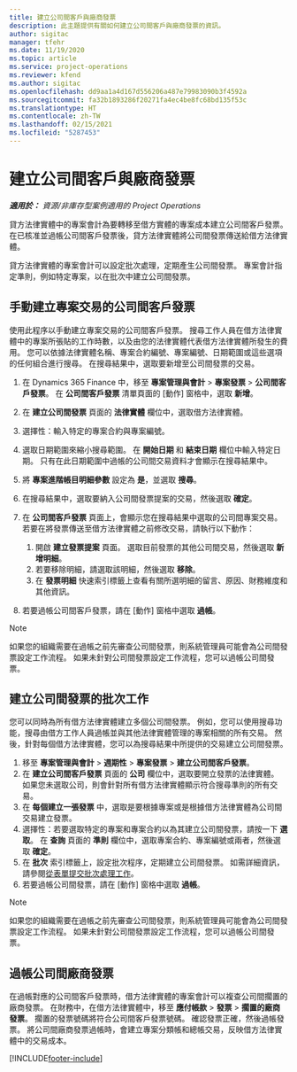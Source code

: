 ```yaml
---
title: 建立公司間客戶與廠商發票
description: 此主題提供有關如何建立公司間客戶與廠商發票的資訊。
author: sigitac
manager: tfehr
ms.date: 11/19/2020
ms.topic: article
ms.service: project-operations
ms.reviewer: kfend
ms.author: sigitac
ms.openlocfilehash: dd9aa1a4d167d556206a487e79983090b3f4592a
ms.sourcegitcommit: fa32b1893286f20271fa4ec4be8fc68bd135f53c
ms.translationtype: HT
ms.contentlocale: zh-TW
ms.lasthandoff: 02/15/2021
ms.locfileid: "5287453"
---
```

# <a name="create-intercompany-customer-and-vendor-invoices"></a>建立公司間客戶與廠商發票

_**適用於：** 資源/非庫存型案例適用的 Project Operations_

貸方法律實體中的專案會計為要轉移至借方實體的專案成本建立公司間客戶發票。 在已核准並過帳公司間客戶發票後，貸方法律實體將公司間發票傳送給借方法律實體。

貸方法律實體的專案會計可以設定批次處理，定期產生公司間發票。 專案會計指定準則，例如特定專案，以在批次中建立公司間發票。

## <a name="manually-create-an-intercompany-customer-invoice-for-project-transactions"></a>手動建立專案交易的公司間客戶發票 

使用此程序以手動建立專案交易的公司間客戶發票。 搜尋工作人員在借方法律實體中的專案所張貼的工作時數，以及由您的法律實體代表借方法律實體所發生的費用。 您可以依據法律實體名稱、專案合約編號、專案編號、日期範圍或這些選項的任何組合進行搜尋。 在搜尋結果中，選取要新增至公司間發票的交易。

1. 在 Dynamics 365 Finance 中，移至 **專案管理與會計** > **專案發票** > **公司間客戶發票**。 在 **公司間客戶發票** 清單頁面的 [動作] 窗格中，選取 **新增**。
2. 在 **建立公司間發票** 頁面的 **法律實體** 欄位中，選取借方法律實體。
3. 選擇性：輸入特定的專案合約與專案編號。
4. 選取日期範圍來縮小搜尋範圍。 在 **開始日期** 和 **結束日期** 欄位中輸入特定日期。 只有在此日期範圍中過帳的公司間交易資料才會顯示在搜尋結果中。
5. 將 **專案進階帳目明細參數** 設定為 **是**，並選取 **搜尋**。
6. 在搜尋結果中，選取要納入公司間發票提案的交易，然後選取 **確定**。
7. 在 **公司間客戶發票** 頁面上，會顯示您在搜尋結果中選取的公司間專案交易。 若要在將發票傳送至借方法律實體之前修改交易，請執行以下動作：
  
    1. 開啟 **建立發票提案** 頁面。 選取目前發票的其他公司間交易，然後選取 **新增明細**。
    2. 若要移除明細，請選取該明細，然後選取 **移除**。
    3. 在 **發票明細** 快速索引標籤上查看有關所選明細的留言、原因、財務維度和其他資訊。
    
8. 若要過帳公司間客戶發票，請在 [動作] 窗格中選取 **過帳**。

> [!NOTE]
> 如果您的組織需要在過帳之前先審查公司間發票，則系統管理員可能會為公司間發票設定工作流程。 如果未針對公司間發票設定工作流程，您可以過帳公司間發票。

## <a name="create-a-batch-job-for-intercompany-invoices"></a>建立公司間發票的批次工作

您可以同時為所有借方法律實體建立多個公司間發票。 例如，您可以使用搜尋功能，搜尋由借方工作人員過帳並與其他法律實體管理的專案相關的所有交易。 然後，針對每個借方法律實體，您可以為搜尋結果中所提供的交易建立公司間發票。

1. 移至 **專案管理與會計** > **週期性** > **專案發票** > **建立公司間客戶發票**。
2. 在 **建立公司間客戶發票** 頁面的 **公司** 欄位中，選取要開立發票的法律實體。 如果您未選取公司，則會針對所有借方法律實體顯示符合搜尋準則的所有交易。
3. 在 **每個建立一張發票** 中，選取是要根據專案或是根據借方法律實體為公司間交易建立發票。
4. 選擇性：若要選取特定的專案和專案合約以為其建立公司間發票，請按一下 **選取**。 在 **查詢** 頁面的 **準則** 欄位中，選取專案合約、專案編號或兩者，然後選取 **確定**。
5. 在 **批次** 索引標籤上，設定批次程序，定期建立公司間發票。 如需詳細資訊，請參閱[從表單提交批次處理工作](https://docs.microsoft.com/dynamicsax-2012/appuser-itpro/submit-a-batch-processing-job-from-a-form)。
6. 若要過帳公司間發票，請在 [動作] 窗格中選取 **過帳**。

> [!NOTE]
> 如果您的組織需要在過帳之前先審查公司間發票，則系統管理員可能會為公司間發票設定工作流程。 如果未針對公司間發票設定工作流程，您可以過帳公司間發票。

## <a name="post-the-intercompany-vendor-invoice"></a>過帳公司間廠商發票

在過帳對應的公司間客戶發票時，借方法律實體的專案會計可以複查公司間擱置的廠商發票。 在財務中，在借方法律實體中，移至 **應付帳款** > **發票** > **擱置的廠商發票**。 擱置的發票號碼將符合公司間客戶發票號碼。 確認發票正確，然後過帳發票。 將公司間廠商發票過帳時，會建立專案分類帳和總帳交易，反映借方法律實體中的交易成本。


[!INCLUDE[footer-include](../includes/footer-banner.md)]